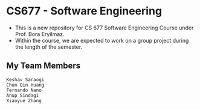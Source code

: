 
# CS677 - Software Engineering
- This is a new repository for CS 677 Software Engineering Course under Prof. Bora Eryilmaz.
- Within the course, we are expected to work on a group project during the length of the semester. 

## My Team Members
    Keshav Saraogi
    Chun Qin Huang
    Fernando Nano
    Anup Sindagi
    Xiaoyue Zhang

